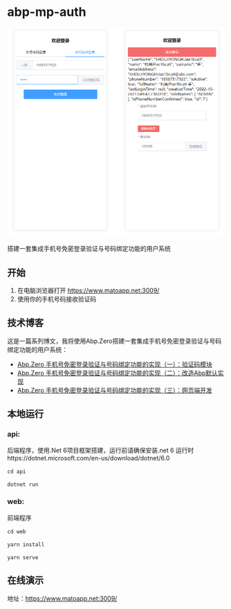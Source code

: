 # abp-mp-auth

![glimpse](https://raw.githubusercontent.com/jevonsflash/matoapp-samples/master/assets/glimpse.png)


搭建一套集成手机号免密登录验证与号码绑定功能的用户系统


## 开始

1. 在电脑浏览器打开 https://www.matoapp.net:3009/
2. 使用你的手机号码接收验证码

## 技术博客 

这是一篇系列博文，我将使用Abp.Zero搭建一套集成手机号免密登录验证与号码绑定功能的用户系统：

* [Abp.Zero 手机号免密登录验证与号码绑定功能的实现（一）：验证码模块](https://blog.csdn.net/jevonsflash/article/details/127538020)
* [Abp.Zero 手机号免密登录验证与号码绑定功能的实现（二）：改造Abp默认实现](https://blog.csdn.net/jevonsflash/article/details/127576427)
* [Abp.Zero 手机号免密登录验证与号码绑定功能的实现（三）：网页端开发](https://blog.csdn.net/jevonsflash/article/details/127576964)

## 本地运行

### api:

后端程序，使用.Net 6项目框架搭建，运行前请确保安装.net 6 运行时https://dotnet.microsoft.com/en-us/download/dotnet/6.0

```
cd api
```
```
dotnet run
```

### web:

前端程序

```
cd web
```
```
yarn install
```
```
yarn serve
```
## 在线演示

地址：https://www.matoapp.net:3009/
